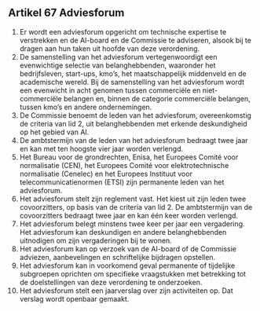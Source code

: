 ## Artikel 67 Adviesforum

1. Er wordt een adviesforum opgericht om technische expertise te verstrekken en de AI-board en de Commissie te adviseren, alsook bij te dragen aan hun taken uit hoofde van deze verordening.
2. De samenstelling van het adviesforum vertegenwoordigt een evenwichtige selectie van belanghebbenden, waaronder het bedrijfsleven, start-ups, kmo’s, het maatschappelijk middenveld en de academische wereld. Bij de samenstelling van het adviesforum wordt een evenwicht in acht genomen tussen commerciële en niet-commerciële belangen en, binnen de categorie commerciële belangen, tussen kmo’s en andere ondernemingen.
3. De Commissie benoemt de leden van het adviesforum, overeenkomstig de criteria van lid 2, uit belanghebbenden met erkende deskundigheid op het gebied van AI.
4. De ambtstermijn van de leden van het adviesforum bedraagt twee jaar en kan met ten hoogste vier jaar worden verlengd.
5. Het Bureau voor de grondrechten, Enisa, het Europees Comité voor normalisatie (CEN), het Europees Comité voor elektrotechnische normalisatie (Cenelec) en het Europees Instituut voor telecommunicatienormen (ETSI) zijn permanente leden van het adviesforum.
6. Het adviesforum stelt zijn reglement vast. Het kiest uit zijn leden twee covoorzitters, op basis van de criteria van lid 2. De ambtstermijn van de covoorzitters bedraagt twee jaar en kan één keer worden verlengd.
7. Het adviesforum belegt minstens twee keer per jaar een vergadering. Het adviesforum kan deskundigen en andere belanghebbenden uitnodigen om zijn vergaderingen bij te wonen.
8. Het adviesforum kan op verzoek van de AI-board of de Commissie adviezen, aanbevelingen en schriftelijke bijdragen opstellen.
9. Het adviesforum kan in voorkomend geval permanente of tijdelijke subgroepen oprichten om specifieke vraagstukken met betrekking tot de doelstellingen van deze verordening te onderzoeken.
10. Het adviesforum stelt een jaarverslag over zijn activiteiten op. Dat verslag wordt openbaar gemaakt.